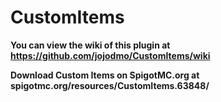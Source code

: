 # CustomItems

**You can view the wiki of this plugin at https://github.com/jojodmo/CustomItems/wiki**

**Download Custom Items on SpigotMC.org at spigotmc.org/resources/CustomItems.63848/**
